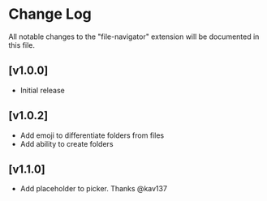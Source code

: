 # Change Log

All notable changes to the "file-navigator" extension will be documented in this file.

## [v1.0.0]

- Initial release

## [v1.0.2]

- Add emoji to differentiate folders from files
- Add ability to create folders

## [v1.1.0]

- Add placeholder to picker. Thanks @kav137
